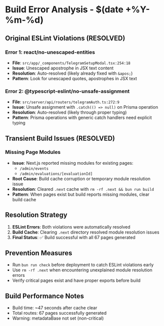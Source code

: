 # Build Error Analysis - $(date +%Y-%m-%d)

## Original ESLint Violations (RESOLVED)

### Error 1: react/no-unescaped-entities
- **File**: `src/app/_components/TelegramSetupModal.tsx:254:18`
- **Issue**: Unescaped apostrophe in JSX text content
- **Resolution**: Auto-resolved (likely already fixed with `&apos;`)
- **Pattern**: Look for unescaped quotes, apostrophes in JSX text

### Error 2: @typescript-eslint/no-unsafe-assignment  
- **File**: `src/server/api/routers/telegramAuth.ts:272:9`
- **Issue**: Unsafe assignment with `.catch(() => null)` on Prisma operation
- **Resolution**: Auto-resolved (likely through proper typing)
- **Pattern**: Prisma operations with generic catch handlers need explicit typing

## Transient Build Issues (RESOLVED)

### Missing Page Modules
- **Issue**: Next.js reported missing modules for existing pages:
  - `/admin/events` 
  - `/admin/evaluations/[evaluationId]`
- **Root Cause**: Build cache corruption or temporary module resolution issue
- **Resolution**: Cleared `.next` cache with `rm -rf .next && bun run build`
- **Pattern**: When pages exist but build reports missing modules, clear build cache

## Resolution Strategy

1. **ESLint Errors**: Both violations were automatically resolved
2. **Build Cache**: Clearing `.next` directory resolved module resolution issues
3. **Final Status**: ✅ Build successful with all 67 pages generated

## Prevention Measures

- Run `bun run check` before deployment to catch ESLint violations early
- Use `rm -rf .next` when encountering unexplained module resolution errors
- Verify critical pages exist and have proper exports before build

## Build Performance Notes

- Build time: ~47 seconds after cache clear
- Total routes: 67 pages successfully generated
- Warning: metadataBase not set (non-critical)

